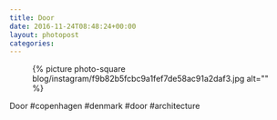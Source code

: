 ```yaml
---
title: Door
date: 2016-11-24T08:48:24+00:00
layout: photopost
categories:
---
```


<figure class="photo photo--square">
  {% picture photo-square blog/instagram/f9b82b5fcbc9a1fef7de58ac91a2daf3.jpg alt="" %}
</figure>

Door
#copenhagen #denmark #door #architecture
